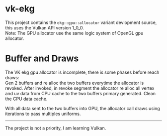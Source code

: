 # vk-ekg

This project contains the `ekg::gpu::allocator` variant devlopment source, this uses the Vulkan API version 1_0_0.  
Note: The GPU allocator use the same logic system of OpenGL gpu allocator.

# Buffer and Draws

The VK ekg gpu allocator is incomplete, there is some phases before reach draws:  
Gen 2 buffers and re alloc the two buffers everytime the allocator is revoked.
After invoked, in revoke segment the allocator re alloc all vertex and uv data from CPU cache to the two buffers primary generated.
Clean the CPU data cache.

With all data sent to the two buffers into GPU, the allocator call draws using iterations to pass multiples uniforms.

---

The project is not a priority, I am learning Vulkan.
